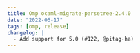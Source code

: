 ```yaml
---
title: Omp ocaml-migrate-parsetree-2.4.0
date: "2022-06-17"
tags: [omp, release]
changelog: |
  - Add support for 5.0 (#122, @pitag-ha)
---
```



